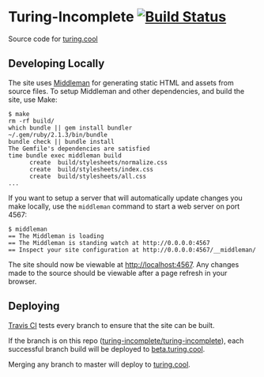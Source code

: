# Turing-Incomplete [![Build Status](https://travis-ci.org/turing-incomplete/turing-incomplete.svg?branch=master)](https://travis-ci.org/turing-incomplete/turing-incomplete)

Source code for [turing.cool](http://turing.cool)

## Developing Locally

The site uses [Middleman](http://middlemanapp.com) for generating static HTML and assets from source files. To setup Middleman and other dependencies, and build the site, use Make:

    $ make
    rm -rf build/
    which bundle || gem install bundler
    ~/.gem/ruby/2.1.3/bin/bundle
    bundle check || bundle install
    The Gemfile's dependencies are satisfied
    time bundle exec middleman build
          create  build/stylesheets/normalize.css
          create  build/stylesheets/index.css
          create  build/stylesheets/all.css
    ...

If you want to setup a server that will automatically update changes you make locally, use the `middleman` command to start a web server on port 4567:

    $ middleman
    == The Middleman is loading
    == The Middleman is standing watch at http://0.0.0.0:4567
    == Inspect your site configuration at http://0.0.0.0:4567/__middleman/

The site should now be viewable at [http://localhost:4567](http://localhost:4567). Any changes made to the source should be viewable after a page refresh in your browser.

## Deploying

[Travis CI](https://travis-ci.org) tests every branch to ensure that the site can be built.

If the branch is on this repo ([turing-incomplete/turing-incomplete](https://github.com/turing-incomplete/turing-incomplete)), each successful branch build will be deployed to [beta.turing.cool](http://beta.turing.cool).

Merging any branch to master will deploy to [turing.cool](http://turing.cool).
